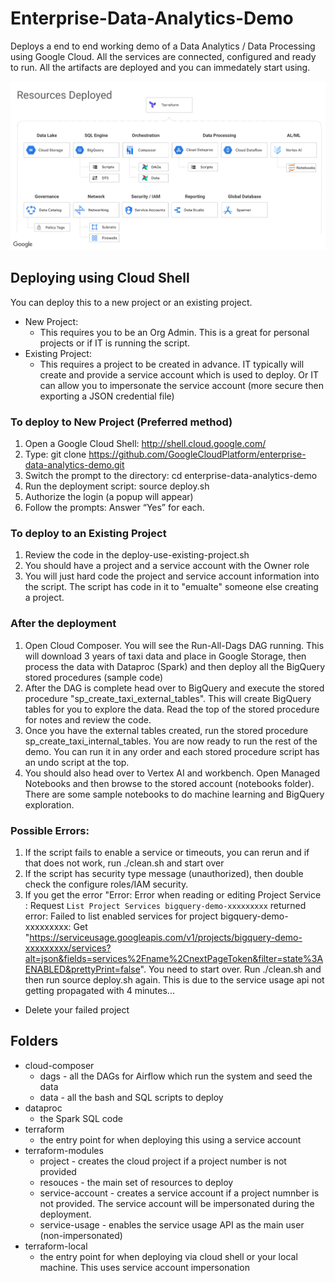 # Enterprise-Data-Analytics-Demo
Deploys a end to end working demo of a Data Analytics / Data Processing using Google Cloud.  All the services are connected, configured and ready to run.  All the artifacts are deployed and you can immedately start using.


![alt tag](Architecture-Diagram.png)


## Deploying using Cloud Shell
You can deploy this to a new project or an existing project.
- New Project:
  - This requires you to be an Org Admin.  This is a great for personal projects or if IT is running the script.
- Existing Project:
  - This requires a project to be created in advance.  IT typically will create and provide a service account which is used to deploy.  Or IT can allow you to impersonate the service account (more secure then exporting a JSON credential file)


### To deploy to New Project (Preferred method)
1. Open a Google Cloud Shell: http://shell.cloud.google.com/ 
2. Type: git clone https://github.com/GoogleCloudPlatform/enterprise-data-analytics-demo.git
3. Switch the prompt to the directory: cd enterprise-data-analytics-demo
4. Run the deployment script: source deploy.sh  
5. Authorize the login (a popup will appear)
6. Follow the prompts: Answer “Yes” for each.


### To deploy to an Existing Project
1. Review the code in the deploy-use-existing-project.sh
2. You should have a project and a service account with the Owner role
3. You will just hard code the project and service account information into the script.  The script has code in it to "emualte" someone else creating a project.  


### After the deployment
1. Open Cloud Composer.  You will see the Run-All-Dags DAG running.  This will download 3 years of taxi data and place in Google Storage, then process the data with Dataproc (Spark) and then deploy all the BigQuery stored procedures (sample code)
2.  After the DAG is complete head over to BigQuery and execute the stored procedure "sp_create_taxi_external_tables".  This will create BigQuery tables for you to explore the data.  Read the top of the stored procedure for notes and review the code.
3. Once you have the external tables created, run the stored procedure sp_create_taxi_internal_tables.  You are now ready to run the rest of the demo.  You can run it in any order and each stored procedure script has an undo script at the top.
4.  You should also head over to Vertex AI and workbench.  Open Managed Notebooks and then browse to the stored account (notebooks folder).  There are some sample notebooks to do machine learning and BigQuery exploration.

### Possible Errors:
1. If the script fails to enable a service or timeouts, you can rerun and if that does not work, run ./clean.sh and start over
2. If the script has security type message (unauthorized), then double check the configure roles/IAM security.
3. If you get the error "Error: Error when reading or editing Project Service : Request `List Project Services bigquery-demo-xxxxxxxxx` returned error: Failed to list enabled services for project bigquery-demo-xxxxxxxxx: Get "https://serviceusage.googleapis.com/v1/projects/bigquery-demo-xxxxxxxxx/services?alt=json&fields=services%2Fname%2CnextPageToken&filter=state%3AENABLED&prettyPrint=false".  You need to start over.  Run ./clean.sh and then run source deploy.sh again.  This is due to the service usage api not getting propagated with 4 minutes...
  - Delete your failed project



## Folders
- cloud-composer
  - dags - all the DAGs for Airflow which run the system and seed the data
  - data - all the bash and SQL scripts to deploy
- dataproc
  - the Spark SQL code
- terraform
  - the entry point for when deploying this using a service account 
- terraform-modules
  - project - creates the cloud project if a project number is not provided
  - resouces - the main set of resources to deploy
  - service-account - creates a service account if a project numnber is not provided.  The service account will be impersonated during the deployment.
  - service-usage - enables the service usage API as the main user (non-impersonated)
- terraform-local
  - the entry point for when deploying via cloud shell or your local machine.  This uses service account impersonation
